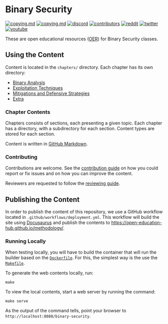 # Binary Security

[![copying.md](https://img.shields.io/static/v1?label=license&message=CCBY-SA4.0&color=%23385177)](https://github.com/open-education-hub/binary-security/blob/master/COPYING.md)
[![copying.md](https://img.shields.io/static/v1?label=license&message=BSD-3-clause&color=%23385177)](https://github.com/open-education-hub/binary-security/blob/master/COPYING.md)
[![discord](https://img.shields.io/badge/users-93-7589D0?logo=discord)](www.bit.ly/OpenEduHub)
[![contributors](https://img.shields.io/github/contributors/open-education-hub/binary-security)](https://github.com/open-education-hub/binary-security/graphs/contributors)
[![reddit](https://img.shields.io/reddit/subreddit-subscribers/OpenEducationHub?style=social)](https://www.reddit.com/r/OpenEducationHub/)
[![twitter](https://img.shields.io/twitter/url?style=social&url=https%3A%2F%2Ftwitter.com%2FOpenEduHub)](https://twitter.com/OpenEduHub)
[![youtube](https://img.shields.io/youtube/channel/views/UCumS6d-kaVXreY46eZLtEvA?style=social)](https://www.youtube.com/@OpenEduHub/)

These are open educational resources ([OER](https://en.wikipedia.org/wiki/Open_educational_resources)) for Binary Security classes.

## Using the Content

Content is located in the `chapters/` directory.
Each chapter has its own directory:

- [Binary Analysis](chapters/binar-analysis)
- [Exploitation Techniques](chapters/exploitation-techniques)
- [Mitigations and Defensive Strategies](chapters/mitigations-and-defensive-strategies)
- [Extra](chapters/extra)

### Chapter Contents

Chapters consists of sections, each presenting a given topic.
Each chapter has a directory, with a subdirectory for each section.
Content types are stored for each section.

Content is written in [GitHub Markdown](https://guides.github.com/features/mastering-markdown/).

### Contributing

Contributions are welcome.
See the [contribution guide](CONTRIBUTING.md) on how you could report or fix issues and on how you can improve the content.

Reviewers are requested to follow the [reviewing guide](REVIEWING.md).

## Publishing the Content

In order to publish the content of this repository, we use a GitHub workflow located in `.github/workflows/deployment.yml`.
This workflow will build the site using [Docusaurus](https://docusaurus.io/) and publish the contents to <https://open-education-hub.github.io/methodology/>.

### Running Locally

When testing locally, you will have to build the container that will run the builder based on the [`Dockerfile`](Dockerfile).
For this, the simplest way is the use the [`Makefile`](Makefile).

To generate the web contents locally, run:

```console
make
```

To view the local contents, start a web server by running the command:

```console
make serve
```

As the output of the command tells, point your browser to `http://localhost:8080/binary-security`.
